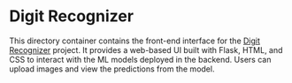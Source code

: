 # Digit Recognizer

This directory container contains the front-end interface for the [Digit Recognizer](https://github.com/preetham-ganesh/digit-recognizer) project. It provides a web-based UI built with Flask, HTML, and CSS to interact with the ML models deployed in the backend. Users can upload images and view the predictions from the model.
